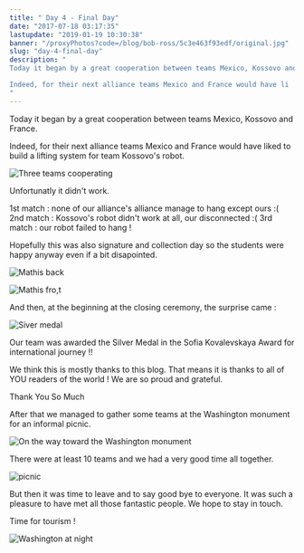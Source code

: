 ```yaml
---
title: " Day 4 - Final Day"
date: "2017-07-18 03:17:35"
lastupdate: "2019-01-19 10:30:38"
banner: "/proxyPhotos?code=/blog/bob-ross/5c3e463f93edf/original.jpg"
slug: "day-4-final-day"
description: " 
Today it began by a great cooperation between teams Mexico, Kossovo and France.

Indeed, for their next alliance teams Mexico and France would have li
"
---
```

Today it began by a great cooperation between teams Mexico, Kossovo and France.

Indeed, for their next alliance teams Mexico and France would have liked to build a lifting system for team Kossovo's robot.

![Three teams cooperating](/proxyPhotos?code=/blog/bob-ross/5c3e4640016d1/50.jpg "Three teams cooperating")

Unfortunatly it didn't work.
 
1st match : none of our alliance's alliance manage to hang except ours :(
2nd match : Kossovo's robot didn't work at all, our disconnected :(
3rd match : our robot failed to hang !

Hopefully this was also signature and collection day so the students were happy anyway even if a bit disapointed.

![Mathis back](/proxyPhotos?code=/blog/bob-ross/5c3e46406a50b/50.jpg "Mathis back")

![Mathis fro,t](/proxyPhotos?code=/blog/bob-ross/5c3e4640d5b70/50.jpg "Mathis front")

And then, at the beginning at the closing ceremony, the surprise came :

![Siver medal](/proxyPhotos?code=/blog/bob-ross/5c3e463f93edf/50.jpg "Siver medal")

Our team was awarded the Silver Medal in the Sofia Kovalevskaya Award for international journey !!

We think this is mostly thanks to this blog. That means it is thanks to all of YOU readers of the world !
We are so proud and grateful.

Thank You So Much

After that we managed to gather some teams at the Washington monument for an informal picnic.

![On the way toward the Washington monument](/proxyPhotos?code=/blog/bob-ross/5c3e4641df1dd/50.jpg "On the way toward the Washington monument")

There were at least 10 teams and we had a very good time all together.

![picnic](/proxyPhotos?code=/blog/bob-ross/5c3e46427238c/50.jpg "picnic")

But then it was time to leave and to say good bye to everyone.
It was such a pleasure to have met all those fantastic people.
We hope to stay in touch.

Time for tourism !

![Washington at night](/proxyPhotos?code=/blog/bob-ross/5c3e4642b63f2/50.jpg "Washington at night")
    